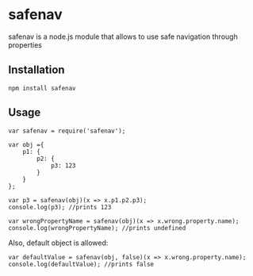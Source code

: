 # safenav

safenav is a node.js module that allows to use safe navigation through properties


## Installation
`npm install safenav`

## Usage

	var safenav = require('safenav');

	var obj ={
		p1: {
			p2: {
				p3: 123
			}
		}
	};

	var p3 = safenav(obj)(x => x.p1.p2.p3);
	console.log(p3); //prints 123
	
	var wrongPropertyName = safenav(obj)(x => x.wrong.property.name);
	console.log(wrongPropertyName); //prints undefined
	
Also, default object is allowed:

	var defaultValue = safenav(obj, false)(x => x.wrong.property.name);
	console.log(defaultValue); //prints false
